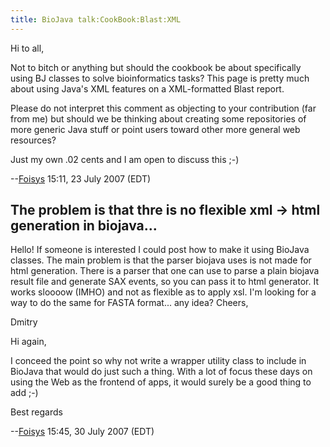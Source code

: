 ```yaml
---
title: BioJava talk:CookBook:Blast:XML
---
```


Hi to all,

Not to bitch or anything but should the cookbook be about specifically
using BJ classes to solve bioinformatics tasks? This page is pretty much
about using Java's XML features on a XML-formatted Blast report.

Please do not interpret this comment as objecting to your contribution
(far from me) but should we be thinking about creating some repositories
of more generic Java stuff or point users toward other more general web
resources?

Just my own .02 cents and I am open to discuss this ;-)

--[Foisys](User:Foisys "wikilink") 15:11, 23 July 2007 (EDT)

The problem is that thre is no flexible xml -\> html generation in biojava...
-----------------------------------------------------------------------------

Hello! If someone is interested I could post how to make it using
BioJava classes. The main problem is that the parser biojava uses is not
made for html generation. There is a parser that one can use to parse a
plain biojava result file and generate SAX events, so you can pass it to
html generator. It works sloooow (IMHO) and not as flexible as to apply
xsl. I'm looking for a way to do the same for FASTA format... any idea?
Cheers,

Dmitry

Hi again,

I conceed the point so why not write a wrapper utility class to include
in BioJava that would do just such a thing. With a lot of focus these
days on using the Web as the frontend of apps, it would surely be a good
thing to add ;-)

Best regards

--[Foisys](User:Foisys "wikilink") 15:45, 30 July 2007 (EDT)
